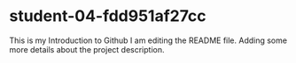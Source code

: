 # student-04-fdd951af27cc
This is my Introduction to Github
I am editing the README file. Adding some more details about the project description.
